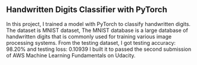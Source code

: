 ## Handwritten Digits Classifier with PyTorch

In this project, I trained a model with PyTorch to classify handwritten digits. The dataset is MNIST dataset, The MNIST database is a large database of handwritten digits that is commonly used for training various image processing systems. From the testing dataset, I got testing accuracy: 98.20% and testing loss: 0.10939
I built it to passed the second submission of AWS Machine Learning Fundamentals on Udacity. 
